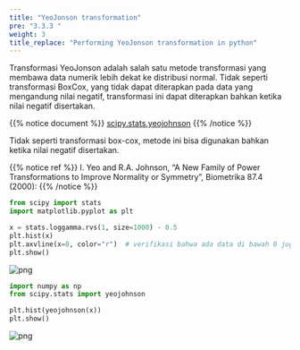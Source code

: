 ```yaml
---
title: "YeoJonson transformation"
pre: "3.3.3 "
weight: 3
title_replace: "Performing YeoJonson transformation in python"
---
```


<div class="pagetop-box">
    <p>Transformasi YeoJonson adalah salah satu metode transformasi yang membawa data numerik lebih dekat ke distribusi normal. Tidak seperti transformasi BoxCox, yang tidak dapat diterapkan pada data yang mengandung nilai negatif, transformasi ini dapat diterapkan bahkan ketika nilai negatif disertakan.</p>
</div>


{{% notice document %}}
[scipy.stats.yeojohnson](https://docs.scipy.org/doc/scipy/reference/generated/scipy.stats.yeojohnson.html)
{{% /notice %}}

Tidak seperti transformasi box-cox, metode ini bisa digunakan bahkan ketika nilai negatif disertakan.


{{% notice ref %}}
I. Yeo and R.A. Johnson, “A New Family of Power Transformations to Improve Normality or Symmetry”, Biometrika 87.4 (2000):
{{% /notice %}}


```python
from scipy import stats
import matplotlib.pyplot as plt

x = stats.loggamma.rvs(1, size=1000) - 0.5
plt.hist(x)
plt.axvline(x=0, color="r")  # verifikasi bahwa ada data di bawah 0 juga
plt.show()
```


    
![png](/images/prep/numerical/YeoJonson_files/YeoJonson_1_0.png)
    



```python
import numpy as np
from scipy.stats import yeojohnson

plt.hist(yeojohnson(x))
plt.show()
```


    
![png](/images/prep/numerical/YeoJonson_files/YeoJonson_2_0.png)
    

